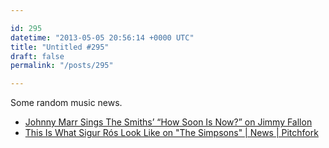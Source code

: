 ```yaml
---

id: 295
datetime: "2013-05-05 20:56:14 +0000 UTC"
title: "Untitled #295"
draft: false
permalink: "/posts/295"

---
```


Some random music news. 

 
 * [Johnny Marr Sings The Smiths’ “How Soon Is Now?” on Jimmy Fallon](http://laughingsquid.com/johnny-marr-sings-the-smiths-how-soon-is-now-on-jimmy-fallon/)
 * [This Is What Sigur Rós Look Like on "The Simpsons" | News | Pitchfork](http://pitchfork.com/news/50603-this-is-what-sigur-ros-look-like-on-the-simpsons/)


